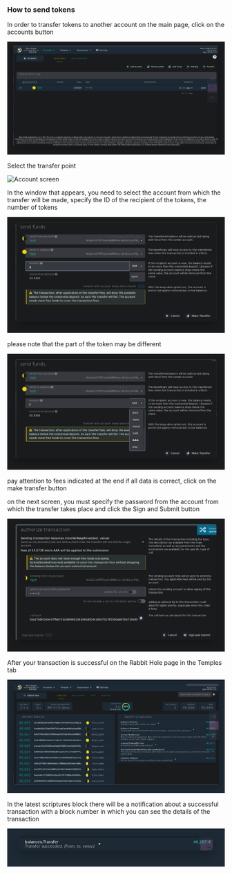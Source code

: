 ### How to send tokens

In order to transfer tokens to another account on the main page, click on the accounts button

![Account screen](./screen/balance/2021-07-30-183352_1532x750_scrot.png)

Select the transfer point

![Account screen](./screen/transfer/2021-07-30-184152_1600x900_scrot.png)

In the window that appears, you need to select the account from which the transfer will be made, specify the ID of the recipient of the tokens, the number of tokens

![Account screen](./screen/transfer/2021-07-30-184201_1084x535_scrot.png)

please note that the part of the token may be different

![Account screen](./screen/transfer/2021-07-30-184209_1084x534_scrot.png)

pay attention to fees indicated at the end
if all data is correct, click on the make transfer button


on the next screen, you must specify the password from the account from which the transfer takes place and click the Sign and Submit button

![Account screen](./screen/transfer/2021-07-30-184224_1087x627_scrot.png)

After your transaction is successful on the Rabbit Hole page in the Temples tab

![Account screen](./screen/transfer/2021-07-30-184254_1518x748_scrot.png)

In the latest scriptures block there will be a notification about a successful transaction with a block number in which you can see the details of the transaction

![Account screen](./screen/transfer/2021-07-30-184305_723x51_scrot.png)
